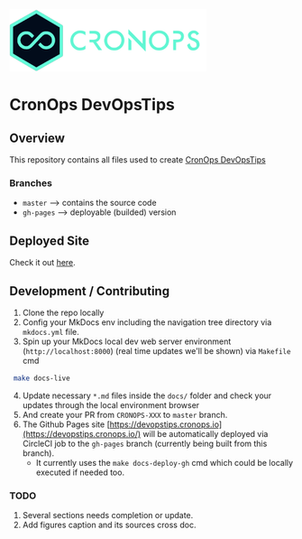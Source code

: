 <div align="left">
    <img src="./docs/assets/images/logos/cronops-isologo-simple.png" 
    alt="CronOps" width="350"/>
</div>

# CronOps DevOpsTips 

## Overview
This repository contains all files used to create [CronOps DevOpsTips](https://devopstips.cronops.io)

### Branches
- `master`   --> contains the source code
- `gh-pages` --> deployable (builded) version

## Deployed Site
Check it out [here](https://devopstips.cronops.io/).

## Development / Contributing

1. Clone the repo locally
2. Config your MkDocs env including the navigation tree directory via `mkdocs.yml` file.
3. Spin up your MkDocs local dev web server environment (`http://localhost:8000`) (real time updates we'll be shown) via `Makefile` cmd
```bash
 make docs-live          
```
4. Update necessary `*.md` files inside the `docs/` folder and check your updates through the local environment
browser 
5. And create your PR from `CRONOPS-XXX` to `master` branch.
6. The Github Pages site [https://devopstips.cronops.io](https://devopstips.cronops.io/) will be automatically deployed 
via CircleCI job to the `gh-pages` branch (currently being built from this branch).
    - It currently uses the `make docs-deploy-gh` cmd which could be locally executed if needed too.

### TODO
1. Several sections needs completion or update. 
2. Add figures caption and its sources cross doc.


